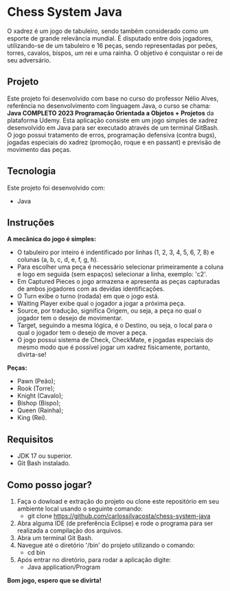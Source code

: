 

# Chess System Java

O xadrez é um jogo de tabuleiro, sendo também considerado como um esporte de grande relevância mundial. É disputado entre dois jogadores, utilizando-se de um tabuleiro e 16 peças, sendo representadas por peões, torres, cavalos, bispos, um rei e uma rainha. O objetivo é conquistar o rei de seu adversário.

## Projeto

Este projeto foi desenvolvido com base no curso do professor Nélio Alves, referência no desenvolvimento com linguagem Java, o curso se chama: **Java COMPLETO 2023 Programação Orientada a Objetos + Projetos** da plataforma Udemy. Esta aplicação consiste em um jogo simples de xadrez desenvolvido em Java para ser executado através de um terminal GitBash. O jogo possui tratamento de erros, programação defensiva (contra bugs), jogadas especiais do xadrez (promoção, roque e en passant) e previsão de movimento das peças.

## Tecnologia

Este projeto foi desenvolvido com: 
- Java

## Instruções

**A mecânica do jogo é simples:** 
- O tabuleiro por inteiro é indentificado por linhas (1, 2, 3, 4, 5, 6, 7, 8) e colunas (a, b, c, d, e, f, g, h).
- Para escolher uma peça é necessário selecionar primeiramente a coluna e logo em seguida (sem espaços) selecionar a linha, exemplo: 'c2'.
- Em Captured Pieces o jogo armazena e apresenta as peças capturadas de ambos jogadores com as devidas identificações.
- O Turn exibe o turno (rodada) em que o jogo está.
- Waiting Player exibe qual o jogador a jogar a próxima peça.
- Source, por tradução, significa Origem, ou seja, a peça no qual o jogador tem o desejo de movimentar.
- Target, seguindo a mesma lógica, é o Destino, ou seja, o local para o qual o jogador tem o desejo de mover a peça.
- O jogo possui sistema de Check, CheckMate, e jogadas especiais do mesmo modo que é possível jogar um xadrez fisicamente, portanto, divirta-se!

**Peças:** 
- Pawn (Peão);
- Rook (Torre);
- Knight (Cavalo);
- Bishop (Bispo);
- Queen (Rainha);
- King (Rei).

## Requisitos

- JDK 17 ou superior.
- Git Bash instalado.

## Como posso jogar?

1. Faça o dowload e extração do projeto ou clone este repositório em seu ambiente local usando o seguinte comando:
   - git clone https://github.com/carlossilvacosta/chess-system-java
2. Abra alguma IDE (de preferência Eclipse) e rode o programa para ser realizada a compilação dos arquivos.
3. Abra um terminal Git Bash.
4. Navegue até o diretório '/bin' do projeto utilizando o comando:
   - cd bin
5. Após entrar no diretório, para rodar a aplicação digite:
   - Java application/Program

**Bom jogo, espero que se divirta!**
